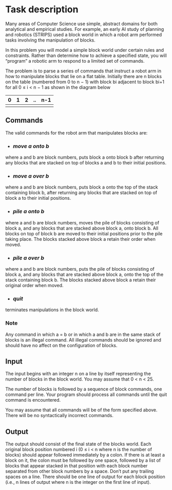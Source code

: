# Task description

Many areas of Computer Science use simple, abstract domains for both analytical and empirical studies. For example, an early AI study of planning and robotics (STRIPS) used a block world in which a robot arm performed tasks involving the manipulation of blocks.

In this problem you will model a simple block world under certain rules and constraints. Rather than determine how to achieve a specified state, you will “program” a robotic arm to respond to a limited set of commands.

The problem is to parse a series of commands that instruct a robot arm in how to manipulate blocks that lie on a flat table. Initially there are n blocks on the table (numbered from 0 to n − 1) with block bi adjacent to block bi+1 for all 0 ≤ i < n − 1 as shown in the diagram below

| 0 | 1 | 2 | .. | n-1 |
| - | - | - | -- | --- |
| | | | | |

## **Commands**

The valid commands for the robot arm that manipulates blocks are:

* ### _**move a onto b**_

where a and b are block numbers, puts block a onto block b after returning any blocks that are stacked on top of blocks a and b to their initial positions.

* ### _**move a over b**_

where a and b are block numbers, puts block a onto the top of the stack containing block b, after returning any blocks that are stacked on top of block a to their initial positions.

* ### _**pile a onto b**_

where a and b are block numbers, moves the pile of blocks consisting of block a, and any blocks that are stacked above block a, onto block b. All blocks on top of block b are moved to their initial positions prior to the pile taking place. The blocks stacked above block a retain their order when moved.

* ### _**pile a over b**_

where a and b are block numbers, puts the pile of blocks consisting of block a, and any blocks that are stacked above block a, onto the top of the stack containing block b. The blocks stacked above block a retain their original order when moved.

* ### _**quit**_

terminates manipulations in the block world.

### **Note**

Any command in which a = b or in which a and b are in the same stack of blocks is an illegal command. All illegal commands should be ignored and should have no affect on the configuration of blocks.

## **Input**

The input begins with an integer n on a line by itself representing the number of blocks in the block world. You may assume that 0 < n < 25.

The number of blocks is followed by a sequence of block commands, one command per line. Your program should process all commands until the quit command is encountered.

You may assume that all commands will be of the form specified above. There will be no syntactically incorrect commands.

## **Output**

The output should consist of the final state of the blocks world. Each original block position numbered i (0 ≤ i < n where n is the number of blocks) should appear followed immediately by a colon. If there is at least a block on it, the colon must be followed by one space, followed by a list of blocks that appear stacked in that position with each block number separated from other block numbers by a space. Don’t put any trailing spaces on a line.
There should be one line of output for each block position (i.e., n lines of output where n is the integer on the first line of input).


